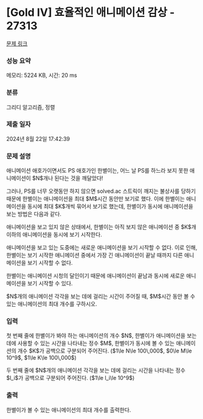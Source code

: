# [Gold IV] 효율적인 애니메이션 감상 - 27313 

[문제 링크](https://www.acmicpc.net/problem/27313) 

### 성능 요약

메모리: 5224 KB, 시간: 20 ms

### 분류

그리디 알고리즘, 정렬

### 제출 일자

2024년 8월 22일 17:42:39

### 문제 설명

<p>애니메이션 애호가이면서도 PS 애호가인 한별이는, 어느 날 PS를 하느라 보지 못한 애니메이션이 $N$개나 된다는 것을 깨달았다!</p>

<p>그러나, PS를 너무 오랫동안 하지 않으면 solved.ac 스트릭이 깨지는 불상사를 당하기 때문에 한별이는 애니메이션을 최대 $M$시간 동안만 보기로 했다. 이에 한별이는 애니메이션을 동시에 최대 $K$개씩 묶어서 보기로 했는데, 한별이가 동시에 애니메이션을 보는 방법은 다음과 같다.</p>

<p>애니메이션을 보고 있지 않은 상태에서, 한별이는 아직 보지 않은 애니메이션 중 $K$개 이하의 애니메이션을 동시에 보기 시작한다.</p>

<p>애니메이션을 보고 있는 도중에는 새로운 애니메이션을 보기 시작할 수 없다. 이로 인해, 한별이는 보기 시작한 애니메이션 중에서 가장 긴 애니메이션이 끝날 때까지 다른 애니메이션을 보기 시작할 수 없다.</p>

<p>한별이는 애니메이션 시청의 달인이기 때문에 애니메이션이 끝남과 동시에 새로운 애니메이션을 보기 시작할 수 있다.</p>

<p>$N$개의 애니메이션 각각을 보는 데에 걸리는 시간이 주어질 때, $M$시간 동안 볼 수 있는 애니메이션의 최대 개수를 구하시오.</p>

### 입력 

 <p>첫 번째 줄에 한별이가 봐야 하는 애니메이션의 개수 $N$, 한별이가 애니메이션을 보는 데에 사용할 수 있는 시간을 나타내는 정수 $M$, 한별이가 동시에 볼 수 있는 애니메이션의 개수 $K$가 공백으로 구분되어 주어진다. ($1\le N\le 100\,000$, $0\le M\le 10^9$, $1\le K\le 100\,000$)</p>

<p>두 번째 줄에 $N$개의 애니메이션 각각을 보는 데에 걸리는 시간을 나타내는 정수 $l_i$가 공백으로 구분되어 주어진다. ($1\le l_i\le 10^9$)</p>

### 출력 

 <p>한별이가 볼 수 있는 애니메이션의 최대 개수를 출력한다.</p>

